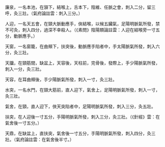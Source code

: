 廉泉，一名本池，在頷下，結喉上，舌本下，陰維、任脈之會，刺入二分，留三呼，灸三壯。（氣府論註雲：刺入三分。）

人迎，一名天五會，在頸大脈動應手，俠結喉，以候五臟氣，足陽明脈氣所發，禁不可灸，刺入四分，過深不幸殺人。（《素問》陰陽類論註雲：人迎在結喉旁一寸五分，動脈應手。）

天窗，一名窗籠，在曲頰下，扶突後，動脈應手陷者中，手太陽脈氣所發，刺入六分，灸三壯。

天牖，在頸筋間，缺盆上，天容後，天柱前，完骨後，發際上，手少陽脈氣所發，刺入一分，灸三壯。

天容，在耳曲頰後，手少陽脈氣所發，刺入一寸，灸三壯。

水突，一名水門，在頸大筋前，直人迎下，氣舍上，足陽明脈氣所發，刺入一寸，灸三壯。

氣舍，在頸，直人迎下，俠天突陷者中，足陽明脈氣所發，刺入三分，灸五壯。

扶突，在人迎後一寸五分，手陽明脈氣所發，刺入三分，灸三壯。（《針經》雲：在氣舍後一寸五分。）

天鼎，在缺盆上，直扶突，氣舍後一寸五分，手陽明脈氣所發，刺入四分，灸三壯。（氣府論註雲：在氣舍後半寸。）